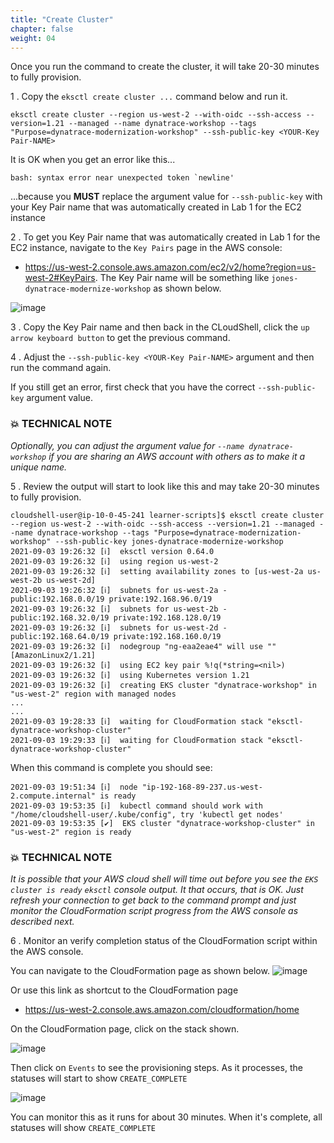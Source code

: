 ```yaml
---
title: "Create Cluster"
chapter: false
weight: 04
---
```


Once you run the command to create the cluster, it will take 20-30 minutes to fully provision.

1 . Copy the `eksctl create cluster ...` command below and run it.

```
eksctl create cluster --region us-west-2 --with-oidc --ssh-access --version=1.21 --managed --name dynatrace-workshop --tags "Purpose=dynatrace-modernization-workshop" --ssh-public-key <YOUR-Key Pair-NAME>
```

It is OK when you get an error like this...

```
bash: syntax error near unexpected token `newline'
```

...because you **MUST** replace the argument value for `--ssh-public-key` with your Key Pair name that was automatically created in Lab 1 for the EC2 instance


2 . To get you Key Pair name that was automatically created in Lab 1 for the EC2 instance, navigate to the `Key Pairs` page in the AWS console:

* <a href="https://us-west-2.console.aws.amazon.com/ec2/v2/home?region=us-west-2#KeyPairs" target="_blank">https://us-west-2.console.aws.amazon.com/ec2/v2/home?region=us-west-2#KeyPairs</a>. The Key Pair name will be something like `jones-dynatrace-modernize-workshop` as shown below.

![image](/images/setup-keypairs-ui.png)

3 . Copy the Key Pair name and then back in the CLoudShell, click the `up arrow keyboard button` to get the previous command.

4 . Adjust the `--ssh-public-key <YOUR-Key Pair-NAME>` argument and then run the command again.

If you still get an error, first check that you have the correct `--ssh-public-key` argument value.

### 💥 **TECHNICAL NOTE**

*Optionally, you can adjust the argument value for `--name dynatrace-workshop` if you are sharing an AWS account with others as to make it a unique name.*

5 . Review the output will start to look like this and may take 20-30 minutes to fully provision.

```
cloudshell-user@ip-10-0-45-241 learner-scripts]$ eksctl create cluster --region us-west-2 --with-oidc --ssh-access --version=1.21 --managed --name dynatrace-workshop --tags "Purpose=dynatrace-modernization-workshop" --ssh-public-key jones-dynatrace-modernize-workshop
2021-09-03 19:26:32 [ℹ]  eksctl version 0.64.0
2021-09-03 19:26:32 [ℹ]  using region us-west-2
2021-09-03 19:26:32 [ℹ]  setting availability zones to [us-west-2a us-west-2b us-west-2d]
2021-09-03 19:26:32 [ℹ]  subnets for us-west-2a - public:192.168.0.0/19 private:192.168.96.0/19
2021-09-03 19:26:32 [ℹ]  subnets for us-west-2b - public:192.168.32.0/19 private:192.168.128.0/19
2021-09-03 19:26:32 [ℹ]  subnets for us-west-2d - public:192.168.64.0/19 private:192.168.160.0/19
2021-09-03 19:26:32 [ℹ]  nodegroup "ng-eaa2eae4" will use "" [AmazonLinux2/1.21]
2021-09-03 19:26:32 [ℹ]  using EC2 key pair %!q(*string=<nil>)
2021-09-03 19:26:32 [ℹ]  using Kubernetes version 1.21
2021-09-03 19:26:32 [ℹ]  creating EKS cluster "dynatrace-workshop" in "us-west-2" region with managed nodes
...
...
2021-09-03 19:28:33 [ℹ]  waiting for CloudFormation stack "eksctl-dynatrace-workshop-cluster"
2021-09-03 19:29:33 [ℹ]  waiting for CloudFormation stack "eksctl-dynatrace-workshop-cluster"
```

When this command is complete you should see:

```
2021-09-03 19:51:34 [ℹ]  node "ip-192-168-89-237.us-west-2.compute.internal" is ready
2021-09-03 19:53:35 [ℹ]  kubectl command should work with "/home/cloudshell-user/.kube/config", try 'kubectl get nodes'
2021-09-03 19:53:35 [✔]  EKS cluster "dynatrace-workshop-cluster" in "us-west-2" region is ready
```

### 💥 **TECHNICAL NOTE**

*It is possible that your AWS cloud shell will time out before you see the `EKS cluster is ready` `eksctl` console output. It that occurs, that is OK.  Just refresh your connection to get back to the command prompt and just monitor the CloudFormation script progress from the AWS console as described next.*

6 . Monitor an verify completion status of the CloudFormation script within the AWS console.

You can navigate to the CloudFormation page as shown below.
![image](/images/setup-cloudformation-search.png)

Or use this link as shortcut to the CloudFormation page

* <a href="https://us-west-2.console.aws.amazon.com/cloudformation/home" target="_blank">https://us-west-2.console.aws.amazon.com/cloudformation/home</a>

On the CloudFormation page, click on the stack shown.

![image](/images/setup-cloudformation-stacks.png)

Then click on `Events` to see the provisioning steps. As it processes, the statuses will start to show `CREATE_COMPLETE`

![image](/images/setup-cloudformation-stacks-details.png)

You can monitor this as it runs for about 30 minutes. When it's complete, all statuses will show `CREATE_COMPLETE` 


